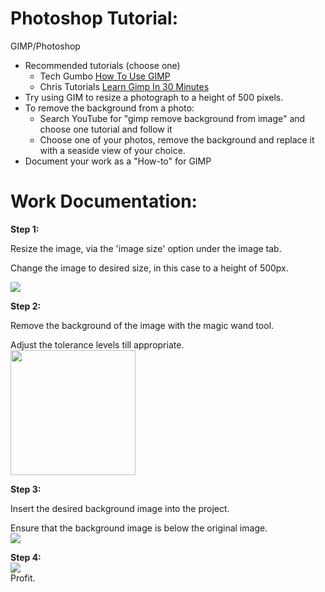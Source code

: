 # Photoshop Tutorial:

GIMP/Photoshop

*   Recommended tutorials (choose one)
    *   Tech Gumbo [How To Use GIMP](https://youtu.be/Q8C0LJPpr64)
    *   Chris Tutorials [Learn Gimp In 30 Minutes](https://youtu.be/IeABb8cwdUg)
*   Try using GIM to resize a photograph to a height of 500 pixels.
*   To remove the background from a photo:
    *   Search YouTube for "gimp remove background from image" and choose one tutorial and follow it
    *   Choose one of your photos, remove the background and replace it with a seaside view of your choice.
*   Document your work as a "How-to" for GIMP

# Work Documentation:

**Step 1:**

Resize the image, via the 'image size' option under the image tab.

Change the image to desired size, in this case to a height of 500px.

![](https://media.discordapp.net/attachments/667962453283569666/713095018780295218/Capture1.PNG)

**Step 2:**

Remove the background of the image with the magic wand tool.

Adjust the tolerance levels till appropriate.  
<img src="https://cdn.discordapp.com/attachments/667962453283569666/713095032688607245/seaside.jpg" width="200" height="200" />

**Step 3:**

Insert the desired background image into the project.

Ensure that the background image is below the original image.  
<img src="https://cdn.discordapp.com/attachments/667962453283569666/713095078348062751/Capture3.PNG" />

**Step 4:**  
![](https://cdn.discordapp.com/attachments/667962453283569666/713095062212575282/Capture2.PNG) 
<br>
Profit.
